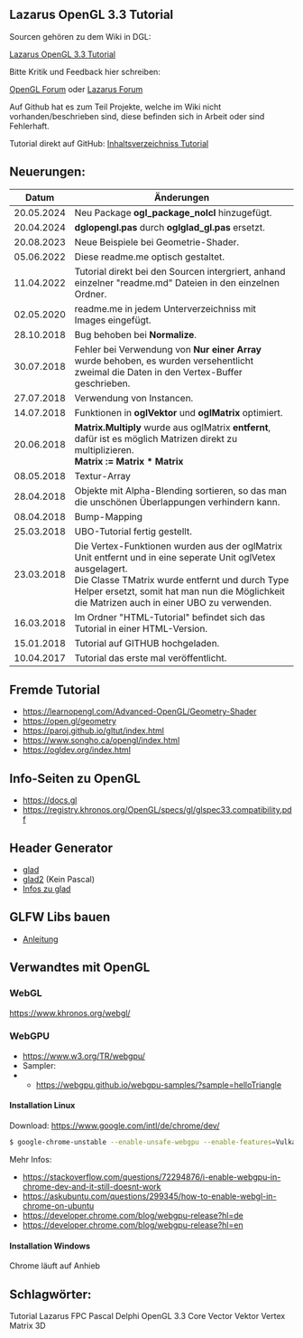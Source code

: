 ## Lazarus OpenGL 3.3 Tutorial

Sourcen gehören zu dem Wiki in DGL:

[Lazarus OpenGL 3.3 Tutorial](https://wiki.delphigl.com/index.php/Lazarus_-_OpenGL_3.3_Tutorial)

Bitte Kritik und Feedback hier schreiben:

[OpenGL Forum](https://delphigl.com/forum/viewtopic.php?f=13&t=11565&p=100919#p100919)
oder
[Lazarus Forum]( http://www.lazarusforum.de/viewtopic.php?f=29&t=11373&p=101685&hilit=opengl+3.3#p101685)


Auf Github hat es zum Teil Projekte, welche im Wiki nicht vorhanden/beschrieben sind, diese befinden sich in Arbeit oder sind Fehlerhaft.

Tutorial direkt auf GitHub:
[Inhaltsverzeichniss Tutorial](wiki.md)



## Neuerungen:

| Datum | Änderungen 
| :---: | ---
| 20.05.2024 | Neu Package **ogl_package_nolcl** hinzugefügt.
| 20.04.2024 | **dglopengl.pas** durch **oglglad_gl.pas** ersetzt.
| 20.08.2023 | Neue Beispiele bei Geometrie-Shader.
| 05.06.2022 | Diese readme.me optisch gestaltet.
| 11.04.2022 | Tutorial direkt bei den Sourcen intergriert, anhand einzelner "readme.md" Dateien in den einzelnen Ordner.
| 02.05.2020 | readme.me in jedem Unterverzeichniss mit Images eingefügt.
| 28.10.2018 | Bug behoben bei **Normalize**.
| 30.07.2018 | Fehler bei Verwendung von **Nur einer Array** wurde behoben, es wurden versehentlicht zweimal die Daten in den Vertex-Buffer geschrieben.
| 27.07.2018 | Verwendung von Instancen.
| 14.07.2018 | Funktionen in **oglVektor** und **oglMatrix** optimiert.
| 20.06.2018 | **Matrix.Multiply** wurde aus oglMatrix **entfernt**, dafür ist es möglich Matrizen direkt zu multiplizieren.<br>**Matrix := Matrix * Matrix**
| 08.05.2018 | Textur-Array
| 28.04.2018 | Objekte mit Alpha-Blending sortieren, so das man die unschönen Überlappungen verhindern kann.
| 08.04.2018 | Bump-Mapping
| 25.03.2018 | UBO-Tutorial fertig gestellt.
| 23.03.2018 | Die Vertex-Funktionen wurden aus der oglMatrix Unit entfernt und in eine seperate Unit oglVetex ausgelagert.<br>Die Classe TMatrix wurde entfernt und durch Type Helper ersetzt, somit hat man nun die Möglichkeit die Matrizen auch in einer UBO zu verwenden.
| 16.03.2018 | Im Ordner "HTML-Tutorial" befindet sich das Tutorial in einer HTML-Version.
| 15.01.2018 | Tutorial auf GITHUB hochgeladen.
| 10.04.2017 | Tutorial das erste mal veröffentlicht.

## Fremde Tutorial
- https://learnopengl.com/Advanced-OpenGL/Geometry-Shader
- https://open.gl/geometry
- https://paroj.github.io/gltut/index.html
- https://www.songho.ca/opengl/index.html
- https://ogldev.org/index.html

## Info-Seiten zu OpenGL
- https://docs.gl
- https://registry.khronos.org/OpenGL/specs/gl/glspec33.compatibility.pdf

## Header Generator
- [glad](https://glad.dav1d.de/)  
- [glad2](https://gen.glad.sh//) (Kein Pascal)
- [Infos zu glad](glad.md)

## GLFW Libs bauen
- [Anleitung](Create_GLFW_Libs.md)

## Verwandtes mit OpenGL

### WebGL
https://www.khronos.org/webgl/

### WebGPU
- https://www.w3.org/TR/webgpu/
- Sampler:
- - https://webgpu.github.io/webgpu-samples/?sample=helloTriangle

#### Installation Linux
Download: https://www.google.com/intl/de/chrome/dev/
```bash
$ google-chrome-unstable --enable-unsafe-webgpu --enable-features=Vulkan
```
Mehr Infos: 
- https://stackoverflow.com/questions/72294876/i-enable-webgpu-in-chrome-dev-and-it-still-doesnt-work
- https://askubuntu.com/questions/299345/how-to-enable-webgl-in-chrome-on-ubuntu
- https://developer.chrome.com/blog/webgpu-release?hl=de
- https://developer.chrome.com/blog/webgpu-release?hl=en

#### Installation Windows
Chrome läuft auf Anhieb

## Schlagwörter: 
Tutorial Lazarus FPC Pascal Delphi OpenGL 3.3 Core Vector Vektor Vertex Matrix 3D


